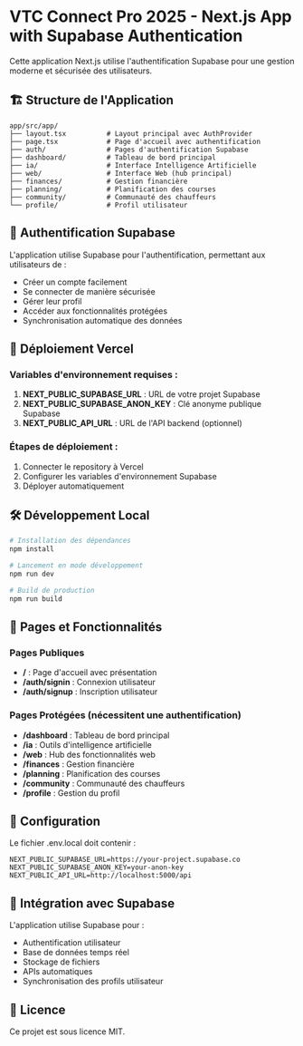 # VTC Connect Pro 2025 - Next.js App with Supabase Authentication

Cette application Next.js utilise l'authentification Supabase pour une gestion moderne et sécurisée des utilisateurs.

## 🏗 Structure de l'Application

```
app/src/app/
├── layout.tsx          # Layout principal avec AuthProvider
├── page.tsx            # Page d'accueil avec authentification
├── auth/               # Pages d'authentification Supabase
├── dashboard/          # Tableau de bord principal
├── ia/                 # Interface Intelligence Artificielle
├── web/                # Interface Web (hub principal)
├── finances/           # Gestion financière
├── planning/           # Planification des courses
├── community/          # Communauté des chauffeurs
└── profile/            # Profil utilisateur
```

## 🔐 Authentification Supabase

L'application utilise Supabase pour l'authentification, permettant aux utilisateurs de :

- Créer un compte facilement
- Se connecter de manière sécurisée
- Gérer leur profil
- Accéder aux fonctionnalités protégées
- Synchronisation automatique des données

## 🚀 Déploiement Vercel

### Variables d'environnement requises :

1. **NEXT_PUBLIC_SUPABASE_URL** : URL de votre projet Supabase
2. **NEXT_PUBLIC_SUPABASE_ANON_KEY** : Clé anonyme publique Supabase
3. **NEXT_PUBLIC_API_URL** : URL de l'API backend (optionnel)

### Étapes de déploiement :

1. Connecter le repository à Vercel
2. Configurer les variables d'environnement Supabase
3. Déployer automatiquement

## 🛠 Développement Local

```bash
# Installation des dépendances
npm install

# Lancement en mode développement
npm run dev

# Build de production
npm run build
```

## 📱 Pages et Fonctionnalités

### Pages Publiques

- **/** : Page d'accueil avec présentation
- **/auth/signin** : Connexion utilisateur
- **/auth/signup** : Inscription utilisateur

### Pages Protégées (nécessitent une authentification)

- **/dashboard** : Tableau de bord principal
- **/ia** : Outils d'intelligence artificielle
- **/web** : Hub des fonctionnalités web
- **/finances** : Gestion financière
- **/planning** : Planification des courses
- **/community** : Communauté des chauffeurs
- **/profile** : Gestion du profil

## 🔧 Configuration

Le fichier .env.local doit contenir :

```env
NEXT_PUBLIC_SUPABASE_URL=https://your-project.supabase.co
NEXT_PUBLIC_SUPABASE_ANON_KEY=your-anon-key
NEXT_PUBLIC_API_URL=http://localhost:5000/api
```

## 🤝 Intégration avec Supabase

L'application utilise Supabase pour :

- Authentification utilisateur
- Base de données temps réel
- Stockage de fichiers
- APIs automatiques
- Synchronisation des profils utilisateur

## 📄 Licence

Ce projet est sous licence MIT.
